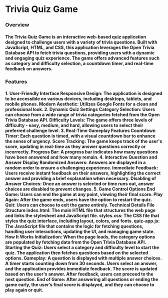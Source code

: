 <h1>Trivia Quiz Game</h1>
<h3>Overview</h3>
<h4>The Trivia Quiz Game is an interactive web-based quiz application designed to challenge users with a variety of trivia questions. Built with JavaScript, HTML, and CSS, this application leverages the Open Trivia Database API to fetch trivia questions, providing users with a dynamic and engaging quiz experience. The game offers advanced features such as category and difficulty selection, a countdown timer, and real-time feedback on answers.</h4>

<h3>Features</h3>
<h4>
1. User-Friendly Interface
Responsive Design: The application is designed to be accessible on various devices, including desktops, tablets, and mobile phones.
Modern Aesthetic: Utilizes Google Fonts for a clean and professional look.
2. Dynamic Quiz Settings
Category Selection: Users can choose from a wide range of trivia categories fetched from the Open Trivia Database API.
Difficulty Levels: The game offers three levels of difficulty - easy, medium, and hard, allowing users to select their preferred challenge level.
3. Real-Time Gameplay Features
Countdown Timer: Each question is timed, with a visual countdown bar to enhance the sense of urgency.
Score Tracking: The game keeps track of the user's score, updating in real-time as they answer questions correctly or incorrectly.
Progress Bar: A progress bar indicates how many questions have been answered and how many remain.
4. Interactive Question and Answer Display
Randomized Answers: Answers are displayed in a random order to ensure a challenging experience.
Immediate Feedback: Users receive instant feedback on their answers, highlighting the correct answer and providing a brief explanation when necessary.
Disabling of Answer Choices: Once an answer is selected or time runs out, answer choices are disabled to prevent changes.
5. Game Control Options
End Game: Users can end the game at any point, viewing their final score.
Play Again: After the game ends, users have the option to restart the quiz.
Quit: Users can choose to exit the game entirely.
Technical Details
File Structure
index.html: The main HTML file that structures the web page and links the stylesheet and JavaScript file.
styles.css: The CSS file that styles the quiz interface, including layout, colors, and fonts.
quiz-app.js: The JavaScript file that contains the logic for fetching questions, handling user interactions, updating the UI, and managing game state.
How It Works
Initialization: When the page loads, the category options are populated by fetching data from the Open Trivia Database API.
Starting the Quiz: Users select a category and difficulty level to start the quiz. The application then fetches questions based on the selected options.
Gameplay:
A question is displayed with multiple answer choices.
A timer starts counting down from 30 seconds.
Users select an answer, and the application provides immediate feedback.
The score is updated based on the user's answer.
After feedback, users can proceed to the next question.
End of Game: After answering all questions or ending the game early, the user’s final score is displayed, and they can choose to play again or quit.
</h4>
